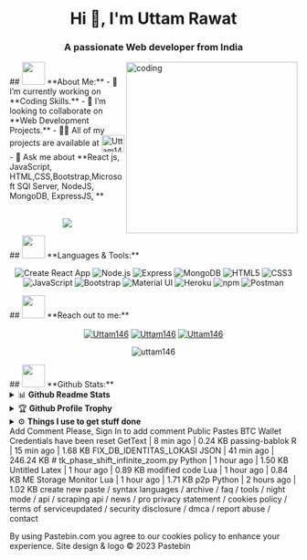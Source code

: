     
<h1 align="center">Hi 👋, I'm Uttam Rawat</h1>
<h3 align="center">A passionate Web developer from India</h3>
<img align="right" alt="coding" width="300" src="https://images.squarespace-cdn.com/content/v1/5769fc401b631bab1addb2ab/1541580611624-TE64QGKRJG8SWAIUS7NS/ke17ZwdGBToddI8pDm48kPoswlzjSVMM-SxOp7CV59BZw-zPPgdn4jUwVcJE1ZvWQUxwkmyExglNqGp0IvTJZamWLI2zvYWH8K3-s_4yszcp2ryTI0HqTOaaUohrI8PI6FXy8c9PWtBlqAVlUS5izpdcIXDZqDYvprRqZ29Pw0o/coding-freak.gif">
## <img src="https://media.giphy.com/media/WUlplcMpOCEmTGBtBW/giphy.gif" width="40"> **About Me:**
- 🔭 I’m currently working on **Coding Skills.**
- 👯 I’m looking to collaborate on **Web Development Projects.**
- 👨‍💻 All of my projects are available at <a href="https://github.com/Uttam146?tab=repositories" target="blank"><img align="center" src="https://raw.githubusercontent.com/rahuldkjain/github-profile-readme-generator/master/src/images/icons/Social/github.svg" alt="Uttam146" height="30" width="40" /></a>
- 💬 Ask me about **React js, JavaScript, HTML,CSS,Bootstrap,Microsoft SQl Server, NodeJS, MongoDB, ExpressJS, **
<br/>
<br/>
<p align="center">
   <img align="center" src="https://github-readme-streak-stats.herokuapp.com/?user=Uttam146&theme=radical&hide_border=true"/>
</p>
## <img src="https://media.giphy.com/media/j2pOGeGYKe2xCCKwfi/giphy.gif" width="40"> **Languages & Tools:**
<p align="center">
  <img src="https://img.shields.io/static/v1?style=for-the-badge&message=React&color=222222&logo=Create+React+App&logoColor=09D3AC&label=" alt="Create React App">
  <img src="https://img.shields.io/static/v1?style=for-the-badge&message=Node.js&color=339933&logo=Node.js&logoColor=FFFFFF&label=" alt="Node.js">
  <img src="https://img.shields.io/static/v1?style=for-the-badge&message=Express&color=000000&logo=Express&logoColor=FFFFFF&label=" alt="Express">
  <img src="https://img.shields.io/static/v1?style=for-the-badge&message=MongoDB&color=47A248&logo=MongoDB&logoColor=FFFFFF&label=" alt="MongoDB">
  <img src="https://img.shields.io/badge/HTML5-E34F26?style=for-the-badge&logo=html5&logoColor=white" alt="HTML5">
  <img src="https://img.shields.io/badge/CSS3-1572B6?style=for-the-badge&logo=css3&logoColor=white" alt="CSS3">
  <img src="https://img.shields.io/badge/JavaScript-F7DF1E?style=for-the-badge&logo=javascript&logoColor=black" alt="JavaScript">
  <img src="https://img.shields.io/badge/Bootstrap-563D7C?style=for-the-badge&logo=bootstrap&logoColor=white" alt="Bootstrap">
  <img src="https://img.shields.io/badge/Material--UI-0081CB?style=for-the-badge&logo=material-ui&logoColor=white" alt="Material UI">
  <img src="https://img.shields.io/badge/Heroku-430098?style=for-the-badge&logo=heroku&logoColor=white" alt="Heroku">
  <img src="https://img.shields.io/static/v1?style=for-the-badge&message=npm&color=CB3837&logo=npm&logoColor=FFFFFF&label=" alt="npm">
  <img src="https://img.shields.io/badge/Postman-FF6C37?style=for-the-badge&logo=Postman&logoColor=white" alt="Postman">
</p>
## <img src="https://media.giphy.com/media/LnQjpWaON8nhr21vNW/giphy.gif" width="40"> **Reach out to me:** ️
<p align="center">	
<a href="https://www.linkedin.com/in/uttam-rawat-b315b311a/" target="_blank"><img align="center" src="https://img.shields.io/badge/-LinkedIn-0e76a8?style=flat-square&logo=Linkedin&logoColor=white" alt="Uttam146" /></a>
<a href="https://github.com/uttam146" target="_blank"><img align="center" src="https://img.shields.io/badge/Website-3b5998?style=flat-square&logo=google-chrome&logoColor=white" alt="Uttam146" /></a>
<a href="mailto:senthilm784@gmail.com" target="_blank"><img align="center" src="https://img.shields.io/badge/-Gmail-EA4335?style=flat-square&logo=Gmail&logoColor=white" alt="Uttam146" /></a>
<p align="center">
<img align="center" src="https://komarev.com/ghpvc/?username=uttam146" alt="uttam146" />
</p>
## <img src="https://media.giphy.com/media/ZCN6F3FAkwsyOGU2RS/giphy.gif" width="40"> **Github Stats:**
<details>
  <summary>📊 <b>Github Readme Stats</b></summary>
 <br />
 <p align="center">
  <a href="https://github.com/uttam146">
   <img width="430" align="center" src="https://github-readme-stats.vercel.app/api?username=uttam146&show_icons=true&theme=radical&count_private=true">
  </a>
  <a href="https://github.com/uttam146/github-readme-stats">
    <img align="center" src="https://github-readme-stats.anuraghazra1.vercel.app/api/top-langs/?username=uttam146&layout=compact&theme=radical&langs_count=6" />
  </a>
 </p>
</details>
<details>
 <summary>🏆 <b>Github Profile Trophy</b></summary>
 <br />
 <p align="center">
  <a href="https://github.com/ryo-ma/github-profile-trophy">
   <img src="https://github-profile-trophy.vercel.app/?username=uttam146&column=8&theme=darkhub"/>
  </a>
 </p>
</details>
<details>
  <br />
  <summary>⚙️ <b> Things I use to get stuff done</b></summary>
  	<ul>
  	   <li><b>OS:</b> Ubuntu / Windows  </li>
	     <li><b>Code Editor:</b> VSCode - The best editor out there.</li>
	     <li><b>To Stay Updated:</b> Linkedin </li>
	    <br />
	</ul>
</details>
Add Comment
Please, Sign In to add comment
Public Pastes
BTC Wallet Credentials have been reset
GetText | 8 min ago | 0.24 KB
passing-bablok
R | 15 min ago | 1.68 KB
FIX_DB_IDENTITAS_LOKASI
JSON | 41 min ago | 246.24 KB
# tk_phase_shift_infinite_zoom.py
Python | 1 hour ago | 1.50 KB
Untitled
Latex | 1 hour ago | 0.89 KB
modified code
Lua | 1 hour ago | 0.84 KB
ME Storage Monitor
Lua | 1 hour ago | 1.71 KB
p2p
Python | 2 hours ago | 1.02 KB
create new paste  /  syntax languages  /  archive  /  faq  /  tools  /  night mode  /  api  /  scraping api  /  news  /  pro
privacy statement  /  cookies policy  /  terms of serviceupdated  /  security disclosure  /  dmca  /  report abuse  /  contact

By using Pastebin.com you agree to our cookies policy to enhance your experience.
Site design & logo © 2023 Pastebin
